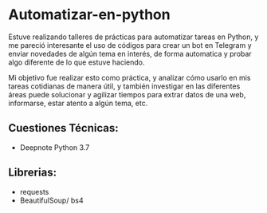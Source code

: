 # Automatizar-en-python

Estuve realizando talleres de prácticas para automatizar tareas en Python, y me pareció interesante 
el uso de códigos para crear un bot en Telegram y enviar novedades de algún tema en interés, de forma automatica y 
probar algo diferente de lo que estuve haciendo. 

Mi objetivo fue realizar esto como práctica, y analizar cómo usarlo en mis tareas cotidianas de manera útil, 
y también investigar en las diferentes áreas puede solucionar y agilizar tiempos para extrar datos de una web, 
informarse, estar atento a algún tema, etc. 

## Cuestiones Técnicas: 
- Deepnote Python 3.7

## Librerias: 
- requests
- BeautifulSoup/ bs4
